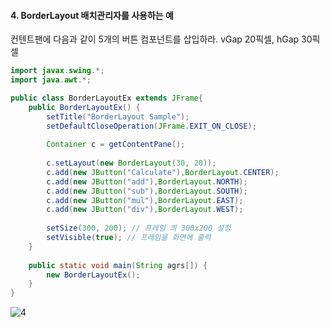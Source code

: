 #### 4. BorderLayout 배치관리자를 사용하는 예
컨텐트팬에 다음과 같이 5개의 버튼 컴포넌트를 삽입하라. vGap 20픽셀, hGap 30픽셀
```java
import javax.swing.*;
import java.awt.*;

public class BorderLayoutEx extends JFrame{
	public BorderLayoutEx() {
		setTitle("BorderLayout Sample");
		setDefaultCloseOperation(JFrame.EXIT_ON_CLOSE);
		
		Container c = getContentPane();
		
		c.setLayout(new BorderLayout(30, 20));
		c.add(new JButton("Calculate"),BorderLayout.CENTER);
		c.add(new JButton("add"),BorderLayout.NORTH);
		c.add(new JButton("sub"),BorderLayout.SOUTH);
		c.add(new JButton("mul"),BorderLayout.EAST);
		c.add(new JButton("div"),BorderLayout.WEST);
		
		setSize(300, 200); // 프레임 킈 300x200 설정
		setVisible(true); // 프레임을 화면에 출력
	}
	
	public static void main(String agrs[]) {
		new BorderLayoutEx();
	}
}
```
![4](https://user-images.githubusercontent.com/66901172/91925311-b24e7500-ed0f-11ea-871e-1baa2b8f67dc.PNG)
